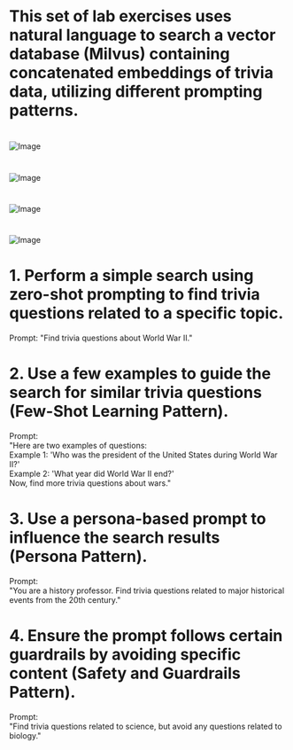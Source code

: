 # This set of lab exercises uses natural language to search a vector database (Milvus) containing concatenated embeddings of trivia data, utilizing different prompting patterns.

#
![Image](images/Slide29.JPG)
#
![Image](images/Slide30.JPG)
#
![Image](images/Slide31.JPG)
#
![Image](images/Slide32.JPG)

# **1. Perform a simple search using zero-shot prompting to find trivia questions related to a specific topic.**

Prompt: "Find trivia questions about World War II."

# **2. Use a few examples to guide the search for similar trivia questions (Few-Shot Learning Pattern).**

Prompt:  
"Here are two examples of questions:  
Example 1: 'Who was the president of the United States during World War II?'  
Example 2: 'What year did World War II end?'  
Now, find more trivia questions about wars."

# **3. Use a persona-based prompt to influence the search results (Persona Pattern).**

Prompt:  
"You are a history professor. Find trivia questions related to major historical events from the 20th century."

# **4. Ensure the prompt follows certain guardrails by avoiding specific content (Safety and Guardrails Pattern).**

Prompt:  
"Find trivia questions related to science, but avoid any questions related to biology."


